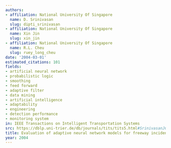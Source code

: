 ```yaml
---
authors:
- affiliation: National University Of Singapore
  name: D. Srinivasan
  slug: dipti_srinivasan
- affiliation: National University Of Singapore
  name: Xin Jin
  slug: xin_jin
- affiliation: National University Of Singapore
  name: R.L. Cheu
  slug: ruey_long_cheu
date: '2004-03-01'
estimated_citations: 101
fields:
- artificial neural network
- probabilistic logic
- smoothing
- feed forward
- adaptive filter
- data mining
- artificial intelligence
- adaptability
- engineering
- detection performance
- monitoring system
in: IEEE Transactions on Intelligent Transportation Systems
src: https://dblp.uni-trier.de/db/journals/tits/tits5.html#SrinivasanJC04
title: Evaluation of adaptive neural network models for freeway incident detection
year: 2004
---
```

